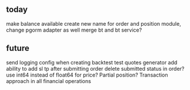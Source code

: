 ## today
make balance available
create new name for order and position module, change pgorm adapter as well
merge bt and bt service?

## future
send logging config when creating backtest
test quotes generator
add ability to add sl tp after submitting order
delete submitted status in order?
use int64 instead of float64 for price?
Partial position?
Transaction approach in all financial operations